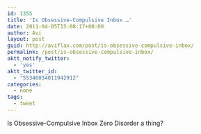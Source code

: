```yaml
---
id: 1355
title: 'Is Obsessive-Compulsive Inbox …'
date: 2011-04-05T15:08:17+00:00
author: Avi
layout: post
guid: http://aviflax.com/post/is-obsessive-compulsive-inbox/
permalink: /post/is-obsessive-compulsive-inbox/
aktt_notify_twitter:
  - 'yes'
aktt_twitter_id:
  - "55346034011942912"
categories:
  - none
tags:
  - tweet
---
```

Is Obsessive-Compulsive Inbox Zero Disorder a thing?